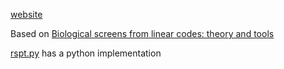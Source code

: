[website](https://aconz2.github.io/rspt/)

Based on [Biological screens from linear codes: theory and tools](https://www.biorxiv.org/content/10.1101/035352v1)

[rspt.py](./rspt.py) has a python implementation

